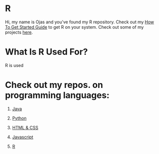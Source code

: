 # R
Hi, my name is Ojas and you've found my R repository. Check out my [How To Get Started Guide]() to get R on your system. Check out some of my projects [here]().
# What Is R Used For?
R is used 
# Check out my repos. on programming languages:
1. [Java](https://github.com/BOLTZZ/Java)

2. [Python](https://github.com/BOLTZZ/Python)

3. [HTML & CSS](https://github.com/BOLTZZ/HTML-CSS)

4. [Javascript](https://github.com/BOLTZZ/Javascript)

5. [R](https://github.com/BOLTZZ/R)
